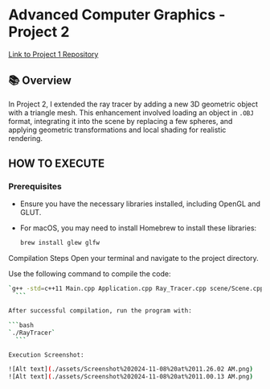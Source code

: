 # Advanced Computer Graphics - Project 2

[Link to Project 1 Repository](https://github.com/jknithin36/compuer_graphics)

## 📚 Overview

In Project 2, I extended the ray tracer by adding a new 3D geometric object with a triangle mesh. This enhancement involved loading an object in `.OBJ` format, integrating it into the scene by replacing a few spheres, and applying geometric transformations and local shading for realistic rendering.

## HOW TO EXECUTE

### Prerequisites

- Ensure you have the necessary libraries installed, including OpenGL and GLUT.
- For macOS, you may need to install Homebrew to install these libraries:

  ```bash
  brew install glew glfw
  ```

Compilation Steps
Open your terminal and navigate to the project directory.

Use the following command to compile the code:

````bash
`g++ -std=c++11 Main.cpp Application.cpp Ray_Tracer.cpp scene/Scene.cpp scene/view_plane.cpp util/RayTracingUtil.cpp util/SceneUtil.cpp primitives/MyObject.cpp primitives/Wall.cpp primitives/Triangle.cpp primitives/Sphere.cpp Imageio/Imageio.cpp common/math3d.cpp scene/Light.cpp -o RayTracer -framework OpenGL -framework GLUT -L/opt/homebrew/opt/glfw/lib -I/opt/homebrew/opt/glfw/include -L/opt/homebrew/opt/glew/lib -I/opt/homebrew/opt/glew/include -lglfw -lGLEW -DGL_SILENCE_DEPRECATION`
  ```

After successful compilation, run the program with:

```bash
`./RayTracer`
  ```

Execution Screenshot:

![Alt text](./assets/Screenshot%202024-11-08%20at%2011.26.02 AM.png)
![Alt text](./assets/Screenshot%202024-11-08%20at%2011.00.13 AM.png)
````

